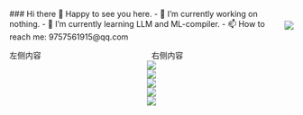 <div style="display: flex; align-items: center;">
  <div style="display: inline-block;">
    <p>### Hi there 👋
    Happy to see you here.
    - 🔭 I’m currently working on nothing.
    - 🌱 I’m currently learning LLM and ML-compiler.
    - 📫 How to reach me: 9757561915@qq.com</p>
  </div>
  <div>
    <img src="https://github-readme-stats.vercel.app/api?username=wplf&show_icons=true&theme=tokyonight" />
  </div>
</div>

<div style="display: flex; align-items: center;">
  <div style="flex: 1;">左侧内容</div>
  <div style="flex: 1;">右侧内容</div>
</div>




<div align="center"> <img src="https://github-readme-stats.vercel.app/api/top-langs/?username=wplf" /> </div>
<div align="center"> <img src="https://github-readme-streak-stats.herokuapp.com/?user=wplf" /> </div>
<div align="center"> <img src="https://github-readme-activity-graph.vercel.app/graph?username=wplf&theme=xcode" /> </div>
<div align="center"> <img src="https://visitor-badge.glitch.me/badge?page_id=wplf" /> </div>
<div align="center"> <img src="https://profile-counter.glitch.me/wplf/count.svg" /> </div>

<!--
**wplf/wplf** is a ✨ _special_ ✨ repository because its `README.md` (this file) appears on your GitHub profile.
Here are some ideas to get you started:
-->
